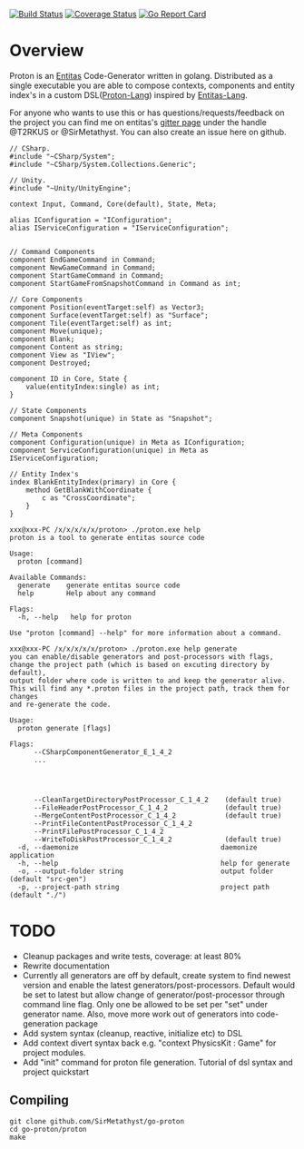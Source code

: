 [![Build Status](https://travis-ci.org/SirMetathyst/go-proton.svg?branch=develop&dummy=unused)](https://travis-ci.org/SirMetathyst/go-proton)  [![Coverage Status](https://coveralls.io/repos/github/SirMetathyst/go-proton/badge.svg?branch=develop&kill_cache=1)](https://coveralls.io/github/SirMetathyst/go-proton?branch=develop)  [![Go Report Card](https://goreportcard.com/badge/github.com/SirMetathyst/go-proton?dummy=unused)](https://goreportcard.com/report/github.com/SirMetathyst/go-proton)

# Overview
Proton is an [Entitas](https://github.com/sschmid/Entitas-CSharp) Code-Generator written in golang. Distributed as a single executable you are able to compose contexts, components and entity index's in a custom DSL([Proton-Lang](https://github.com/SirMetathyst/go-proton/language/)) inspired by [Entitas-Lang](https://github.com/sschmid/Entitas-CSharp/wiki/Tutorial-%E2%80%90-Entitas%E2%80%90lang).

For anyone who wants to use this or has questions/requests/feedback on the project you can find me on entitas's [gitter page](https://gitter.im/sschmid/Entitas-CSharp) under the handle @T2RKUS or @SirMetathyst. You can also create an issue here on github.


```
// CSharp.
#include "~CSharp/System";
#include "~CSharp/System.Collections.Generic";

// Unity.
#include "~Unity/UnityEngine";

context Input, Command, Core(default), State, Meta;

alias IConfiguration = "IConfiguration";
alias IServiceConfiguration = "IServiceConfiguration";


// Command Components
component EndGameCommand in Command;
component NewGameCommand in Command;
component StartGameCommand in Command;
component StartGameFromSnapshotCommand in Command as int;

// Core Components
component Position(eventTarget:self) as Vector3;
component Surface(eventTarget:self) as "Surface";
component Tile(eventTarget:self) as int;
component Move(unique);
component Blank;
component Content as string;
component View as "IView";
component Destroyed;

component ID in Core, State {
    value(entityIndex:single) as int;
}

// State Components
component Snapshot(unique) in State as "Snapshot";

// Meta Components
component Configuration(unique) in Meta as IConfiguration;
component ServiceConfiguration(unique) in Meta as IServiceConfiguration;

// Entity Index's
index BlankEntityIndex(primary) in Core {
    method GetBlankWithCoordinate {
        c as "CrossCoordinate";
    }
}
```

```
xxx@xxx-PC /x/x/x/x/x/proton> ./proton.exe help
proton is a tool to generate entitas source code

Usage:
  proton [command]

Available Commands:
  generate    generate entitas source code
  help        Help about any command

Flags:
  -h, --help   help for proton

Use "proton [command] --help" for more information about a command.
```

```
xxx@xxx-PC /x/x/x/x/x/proton> ./proton.exe help generate
you can enable/disable generators and post-processors with flags,
change the project path (which is based on excuting directory by default),
output folder where code is written to and keep the generator alive.
This will find any *.proton files in the project path, track them for changes
and re-generate the code.

Usage:
  proton generate [flags]

Flags:
      --CSharpComponentGenerator_E_1_4_2
      ...




      --CleanTargetDirectoryPostProcessor_C_1_4_2    (default true)
      --FileHeaderPostProcessor_C_1_4_2              (default true)
      --MergeContentPostProcessor_C_1_4_2            (default true)
      --PrintFileContentPostProcessor_C_1_4_2
      --PrintFilePostProcessor_C_1_4_2
      --WriteToDiskPostProcessor_C_1_4_2             (default true)
  -d, --daemonize                                   daemonize application
  -h, --help                                        help for generate
  -o, --output-folder string                        output folder (default "src-gen")
  -p, --project-path string                         project path (default "./")
```

# TODO

- Cleanup packages and write tests, coverage: at least 80%
- Rewrite documentation
- Currently all generators are off by default, create system to find newest version
and enable the latest generators/post-processors. Default would be set to latest but allow change of generator/post-processor through command line flag. Only one be allowed to be set per "set" under generator name. Also, move more work out of generators into code-generation package
- Add system syntax (cleanup, reactive, initialize etc) to DSL
- Add context divert syntax back e.g. "context PhysicsKit : Game" for project modules.
- Add "init" command for proton file generation. Tutorial of dsl syntax and project quickstart

## Compiling

```
git clone github.com/SirMetathyst/go-proton
cd go-proton/proton
make
```
